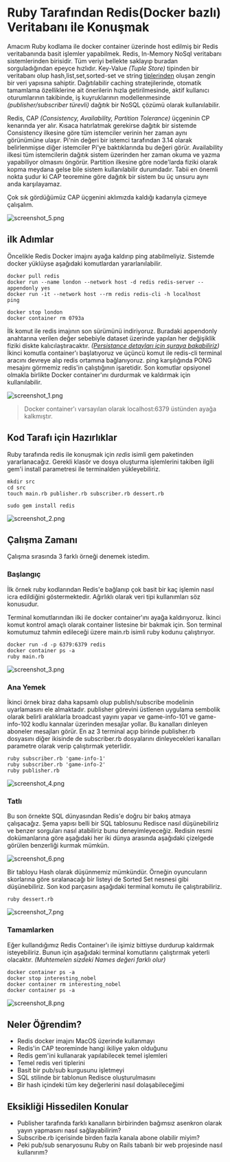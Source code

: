 # Ruby Tarafından Redis(Docker bazlı) Veritabanı ile Konuşmak

Amacım Ruby kodlama ile docker container üzerinde host edilmiş bir Redis veritabanında basit işlemler yapabilmek. Redis, In-Memory NoSql veritabanı sistemlerinden birisidir. Tüm veriyi bellekte saklayıp buradan sorguladığından epeyce hızlıdır. Key-Value _(Tuple Store)_ tipinden bir veritabanı olup hash,list,set,sorted-set ve string [tiplerinden](https://redis.io/topics/data-types) oluşan zengin bir veri yapısına sahiptir. Dağıtılabilir caching stratejilerinde, otomatik tamamlama özelliklerine ait önerilerin hızla getirilmesinde, aktif kullanıcı oturumlarının takibinde, iş kuyruklarının modellenmesinde _(publisher/subscriber türevli)_ dağıtık bir NoSQL çözümü olarak kullanılabilir.

Redis, CAP _(Consistency, Availability, Partition Tolerance)_ üçgeninin CP kenarında yer alır. Kısaca hatırlatmak gerekirse dağıtık bir sistemde Consistency ilkesine göre tüm istemciler verinin her zaman aynı görünümüne ulaşır. Pi'nin değeri bir istemci tarafından 3.14 olarak belirlenmişse diğer istemciler Pi'ye baktıklarında bu değeri görür. Availability ilkesi tüm istemcilerin dağıtık sistem üzerinden her zaman okuma ve yazma yapabiliyor olmasını öngörür. Partition ilkesine göre node'larda fiziki olarak kopma meydana gelse bile sistem kullanılabilir durumdadır. Tabii en önemli nokta şudur ki CAP teoremine göre dağıtık bir sistem bu üç unsuru aynı anda karşılayamaz.

Çok sık gördüğümüz CAP üçgenini aklımızda kaldığı kadarıyla çizmeye çalışalım.

![screenshot_5.png](./assets/screenshot_5.png)

## ilk Adımlar

Öncelikle Redis Docker imajını ayağa kaldırıp ping atabilmeliyiz. Sistemde docker yüklüyse aşağıdaki komutlardan yararlanılabilir.

```
docker pull redis
docker run --name london --network host -d redis redis-server --appendonly yes
docker run -it --network host --rm redis redis-cli -h localhost
ping

docker stop london
docker container rm 0793a
```

İlk komut ile redis imajının son sürümünü indiriyoruz. Buradaki appendonly anahtarına verilen değer sebebiyle dataset üzerinde yapılan her değişiklik fiziki diskte kalıcılaştıracaktır. _([Persistance detayları için şuraya bakabiliriz](https://redis.io/topics/persistence))_ İkinci komutla container'ı başlatıyoruz ve üçüncü komut ile redis-cli terminal aracını devreye alıp redis ortamına bağlanıyoruz. ping karşılığında PONG mesajını görmemiz redis'in çalıştığının işaretidir. Son komutlar opsiyonel olmakla birlikte Docker container'ını durdurmak ve kaldırmak için kullanılabilir.

![screenshot_1.png](./assets/screenshot_1.png)

>Docker container'ı varsayılan olarak localhost:6379 üstünden ayağa kalkmıştır.

## Kod Tarafı için Hazırlıklar

Ruby tarafında redis ile konuşmak için _redis_ isimli gem paketinden yararlanacağız. Gerekli klasör ve dosya oluşturma işlemlerini takiben ilgili gem'i install parametresi ile terminalden yükleyebiliriz.

```
mkdir src
cd src
touch main.rb publisher.rb subscriber.rb dessert.rb

sudo gem install redis
```

![screenshot_2.png](./assets/screenshot_2.png)

## Çalışma Zamanı

Çalışma sırasında 3 farklı örneği denemek istedim.

### Başlangıç

İlk örnek ruby kodlarından Redis'e bağlanıp çok basit bir kaç işlemin nasıl icra edildiğini göstermektedir. Ağırlıklı olarak veri tipi kullanımları söz konusudur. 

Terminal komutlarından ilki ile docker container'ını ayağa kaldırıyoruz. İkinci komut kontrol amaçlı olarak container listesine bir bakmak için. Son terminal komutumuz tahmin edileceği üzere main.rb isimli ruby kodunu çalıştırıyor.

```
docker run -d -p 6379:6379 redis
docker container ps -a
ruby main.rb
```

![screenshot_3.png](./assets/screenshot_3.png)

### Ana Yemek

İkinci örnek biraz daha kapsamlı olup publish/subscribe modelinin uyarlamasını ele almaktadır. publisher görevini üstlenen uygulama sembolik olarak belirli aralıklarla broadcast yayını yapar ve game-info-101 ve game-info-102 kodlu kannalar üzerinden mesajlar yollar. Bu kanalları dinleyen aboneler mesajları görür. En az 3 terminal açıp birinde publisher.rb dosyasını diğer ikisinde de subscriber.rb dosyalarını dinleyecekleri kanalları parametre olarak verip çalıştırmak yeterlidir.

```
ruby subscriber.rb 'game-info-1'
ruby subscriber.rb 'game-info-2'
ruby publisher.rb
```

![screenshot_4.png](./assets/screenshot_4.png)

### Tatlı

Bu son örnekte SQL dünyasından Redis'e doğru bir bakış atmaya çalışacağız. Şema yapısı belli bir SQL tablosunu Redisce nasıl düşünebiliriz ve benzer sorguları nasıl atabiliriz bunu deneyimleyeceğiz. Redisin resmi dokümanlarına göre aşağıdaki her iki dünya arasında aşağıdaki çizelgede görülen benzerliği kurmak mümkün.

![screenshot_6.png](./assets/screenshot_6.png)

Bir tabloyu Hash olarak düşünmemiz mümkündür. Örneğin oyuncuların skorlarına göre sıralanacağı bir listeyi de Sorted Set nesnesi gibi düşünebiliriz. Son kod parçasını aşağıdaki terminal komutu ile çalıştırabiliriz.

```
ruby dessert.rb
```

![screenshot_7.png](./assets/screenshot_7.png)

### Tamamlarken

Eğer kullandığımız Redis Container'ı ile işimiz bittiyse durdurup kaldırmak isteyebiliriz. Bunun için aşağıdaki terminal komutlarını çalıştırmak yeterli olacaktır. _(Muhtemelen sizdeki Names değeri farklı olur)_

```
docker container ps -a
docker stop interesting_nobel
docker container rm interesting_nobel
docker container ps -a
```

![screenshot_8.png](./assets/screenshot_8.png)

## Neler Öğrendim?

- Redis docker imajını MacOS üzerinde kullanmayı
- Redis'in CAP teoreminde hangi ikiliye yakın olduğunu
- Redis gem'ini kullanarak yapılabilecek temel işlemleri
- Temel redis veri tiplerini
- Basit bir pub/sub kurgusunu işletmeyi
- SQL stilinde bir tablonun Redisce oluşturulmasını
- Bir hash içindeki tüm key değerlerini nasıl dolaşabileceğimi

## Eksikliği Hissedilen Konular

- Publisher tarafında farklı kanalların birbirinden bağımsız asenkron olarak yayın yapmasını nasıl sağlayabilirim?
- Subscribe.rb içerisinde birden fazla kanala abone olabilir miyim?
- Peki pub/sub senaryosunu Ruby on Rails tabanlı bir web projesinde nasıl kullanırım?